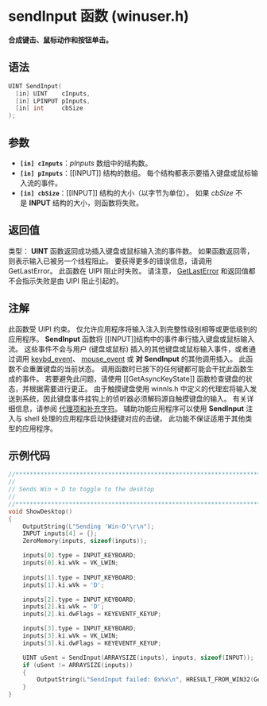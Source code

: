 # sendInput 函数 (winuser.h)
**合成键击、鼠标动作和按钮单击。**
## 语法
```C++
UINT SendInput(
  [in] UINT    cInputs,
  [in] LPINPUT pInputs,
  [in] int     cbSize
);
```
## 参数
- **`[in] cInputs`**：_pInputs_ 数组中的结构数。
- **`[in] pInputs`**：[[INPUT]] 结构的数组。 每个结构都表示要插入键盘或鼠标输入流的事件。
- **`[in] cbSize`**：[[INPUT]] 结构的大小（以字节为单位）。 如果 _cbSize_ 不是 **INPUT** 结构的大小，则函数将失败。
## 返回值
类型： **UINT**
函数返回成功插入键盘或鼠标输入流的事件数。 如果函数返回零，则表示输入已被另一个线程阻止。 要获得更多的错误信息，请调用 GetLastError。
此函数在 UIPI 阻止时失败。 请注意， [GetLastError](https://learn.microsoft.com/zh-cn/windows/desktop/api/errhandlingapi/nf-errhandlingapi-getlasterror) 和返回值都不会指示失败是由 UIPI 阻止引起的。
## 注解
此函数受 UIPI 约束。 仅允许应用程序将输入注入到完整性级别相等或更低级别的应用程序。
**SendInput** 函数将 [[INPUT]]结构中的事件串行插入键盘或鼠标输入流。 这些事件不会与用户 (键盘或鼠标) 插入的其他键盘或鼠标输入事件，或者通过调用 [keybd_event](https://learn.microsoft.com/zh-cn/windows/desktop/api/winuser/nf-winuser-keybd_event)、 [mouse_event](https://learn.microsoft.com/zh-cn/windows/desktop/api/winuser/nf-winuser-mouse_event) 或 **对 SendInput** 的其他调用插入。
此函数不会重置键盘的当前状态。 调用函数时已按下的任何键都可能会干扰此函数生成的事件。 若要避免此问题，请使用 [[GetAsyncKeyState]] 函数检查键盘的状态，并根据需要进行更正。
由于触摸键盘使用 winnls.h 中定义的代理宏将输入发送到系统，因此键盘事件挂钩上的侦听器必须解码源自触摸键盘的输入。 有关详细信息，请参阅 [代理项和补充字符](https://learn.microsoft.com/zh-cn/windows/desktop/Intl/surrogates-and-supplementary-characters)。
辅助功能应用程序可以使用 **SendInput** 注入与 shell 处理的应用程序启动快捷键对应的击键。 此功能不保证适用于其他类型的应用程序。
## 示例代码
```C++
//**********************************************************************
//
// Sends Win + D to toggle to the desktop
//
//**********************************************************************
void ShowDesktop()
{
    OutputString(L"Sending 'Win-D'\r\n");
    INPUT inputs[4] = {};
    ZeroMemory(inputs, sizeof(inputs));

    inputs[0].type = INPUT_KEYBOARD;
    inputs[0].ki.wVk = VK_LWIN;
   
    inputs[1].type = INPUT_KEYBOARD;
    inputs[1].ki.wVk = 'D';

    inputs[2].type = INPUT_KEYBOARD;
    inputs[2].ki.wVk = 'D';
    inputs[2].ki.dwFlags = KEYEVENTF_KEYUP;

    inputs[3].type = INPUT_KEYBOARD;
    inputs[3].ki.wVk = VK_LWIN;
    inputs[3].ki.dwFlags = KEYEVENTF_KEYUP;

    UINT uSent = SendInput(ARRAYSIZE(inputs), inputs, sizeof(INPUT));
    if (uSent != ARRAYSIZE(inputs))
    {
        OutputString(L"SendInput failed: 0x%x\n", HRESULT_FROM_WIN32(GetLastError()));
    } 
}
```